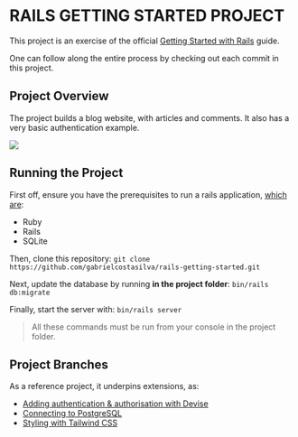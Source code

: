 # RAILS GETTING STARTED PROJECT
This project is an exercise of the official [Getting Started with Rails](https://guides.rubyonrails.org/getting_started.html) guide.

One can follow along the entire process by checking out each commit in this project.

## Project Overview
The project builds a blog website, with articles and comments. It also has a very basic authentication example.

<img src="getting-started.gif" />

## Running the Project
First off, ensure you have the prerequisites to run a rails application, [which are](https://guides.rubyonrails.org/getting_started.html#creating-a-new-rails-project-installing-rails):
- Ruby
- Rails
- SQLite

Then, clone this repository: `git clone https://github.com/gabrielcostasilva/rails-getting-started.git`

Next, update the database by running **in the project folder**: `bin/rails db:migrate`

Finally, start the server with: `bin/rails server`

> All these commands must be run from your console in the project folder.

## Project Branches

As a reference project, it underpins extensions, as:

- [Adding authentication & authorisation with Devise](https://github.com/gabrielcostasilva/rails-getting-started/tree/auth-devise)
- [Connecting to PostgreSQL](https://github.com/gabrielcostasilva/rails-getting-started/tree/postgres)
- [Styling with Tailwind CSS](https://github.com/gabrielcostasilva/rails-getting-started/tree/tailwind)

